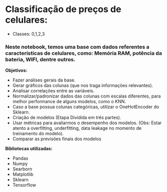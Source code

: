 # Classificação de preços de celulares:

- Classes: 0,1,2,3

### Neste notebook, temos uma base com dados referentes a características de celulares, como: Memória RAM, potência da bateria, WIFI, dentre outros.

**Objetivos:**
- Fazer análises gerais da base.
- Gerar gráficos das colunas (que nos traga informações relevantes).
- Analisar correlações entre as variáveis.
- Normalizar/padronizar dados das colunas com escalas diferentes, para melhor performance de alguns modelos, como o KNN.
- Caso a base possua colunas categóricas, utilizar o OneHotEncoder do Sklearn.
- Criação de modelos (Etapa Dividida em três partes).
- Usar métricas para avaliarmos o desempenho dos modelos. (Obs: Estar atento a overfitting, underfitting, data leakage no momento de treinamento do modelo).
- Comparar as previsões finais dos modelos


**Bibliotecas utilizadas:**
- Pandas 
- Numpy
- Searborn
- Matplotlib
- Sklearn 
- Tensorflow

